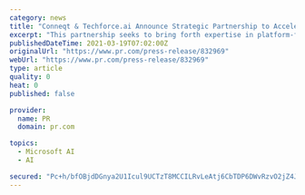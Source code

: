 ```yaml
---
category: news
title: "Conneqt & Techforce.ai Announce Strategic Partnership to Accelerate Digital Workforce Adoption Within Enterprises"
excerpt: "This partnership seeks to bring forth expertise in platform-first cognitive process outsourcing offerings ... Techforce.ai has partnerships with Microsoft Azure, Amazon Web Services, Oracle Cloud, Google Cloud, and several other enterprise application ..."
publishedDateTime: 2021-03-19T07:02:00Z
originalUrl: "https://www.pr.com/press-release/832969"
webUrl: "https://www.pr.com/press-release/832969"
type: article
quality: 0
heat: 0
published: false

provider:
  name: PR
  domain: pr.com

topics:
  - Microsoft AI
  - AI

secured: "Pc+h/bfOBjdDGnya2U1Icul9UCTzT8MCCILRvLeAtj6CbTDP6DWvRzvO2jZ4JPP/ISKKeALIsU/2qOuAC1hnMbezCUgE49IBBFkKNkqILQsJAdDu5Udz7huZUdvBmH2jPq4GmgdCCDyxGc7Q0ZDRPA2MjjvF22/d0asL31GnSA2TP5tmL4qG46Mauu13PM3CgHB9OBNHV/tIV7SzrnnqfnF4SMjfXSvW4RyjgZDZihC1MZghlDaT3DrUJE7nnIxJq36PmkE5AR/AGq9uNo96jd1JLg61KKpAHC5D/F2PnY9fAg0e/G1zbKZHkh+dypylzfnjWGT2hixzbr+03Yqhzhs9qcp1u3eSqi3E0mNx8X4=;04WGi8wwIq+jVthdCaZNyQ=="
---
```


